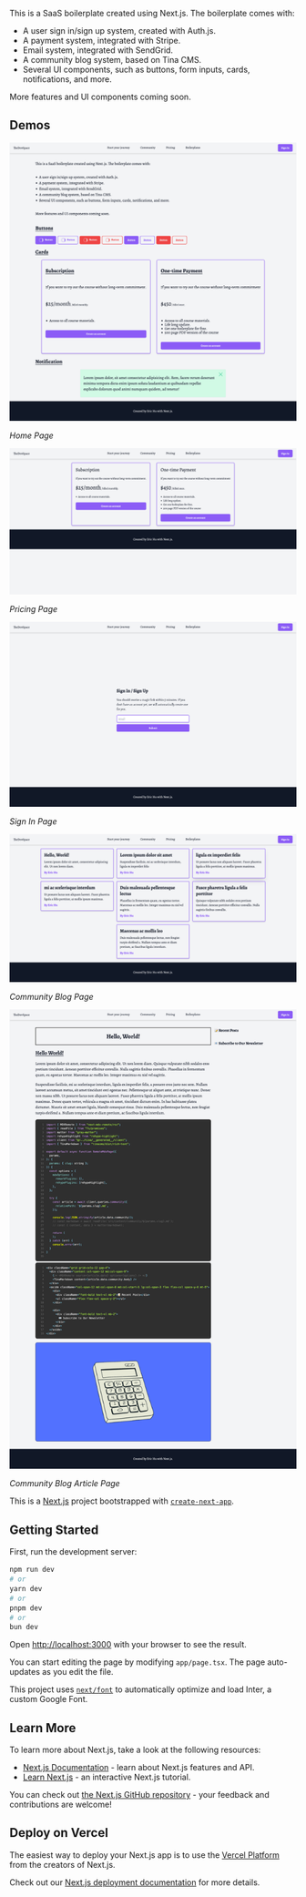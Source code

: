 This is a SaaS boilerplate created using Next.js. The boilerplate comes with:

- A user sign in/sign up system, created with Auth.js.
- A payment system, integrated with Stripe.
- Email system, integrated with SendGrid.
- A community blog system, based on Tina CMS.
- Several UI components, such as buttons, form inputs, cards, notifications, and more.

More features and UI components coming soon.

## Demos

![Home Page](/images/home-page.png)

_Home Page_

![Pricing Page](/images/pricing.png)

_Pricing Page_

![Signin Page](/images/signin.png)

_Sign In Page_

![Community Blog Page](/images/blog-home.png)

_Community Blog Page_

![Community Blog Article Page](/images/blog-article.png)

_Community Blog Article Page_

This is a [Next.js](https://nextjs.org/) project bootstrapped with [`create-next-app`](https://github.com/vercel/next.js/tree/canary/packages/create-next-app).

## Getting Started

First, run the development server:

```bash
npm run dev
# or
yarn dev
# or
pnpm dev
# or
bun dev
```

Open [http://localhost:3000](http://localhost:3000) with your browser to see the result.

You can start editing the page by modifying `app/page.tsx`. The page auto-updates as you edit the file.

This project uses [`next/font`](https://nextjs.org/docs/basic-features/font-optimization) to automatically optimize and load Inter, a custom Google Font.

## Learn More

To learn more about Next.js, take a look at the following resources:

- [Next.js Documentation](https://nextjs.org/docs) - learn about Next.js features and API.
- [Learn Next.js](https://nextjs.org/learn) - an interactive Next.js tutorial.

You can check out [the Next.js GitHub repository](https://github.com/vercel/next.js/) - your feedback and contributions are welcome!

## Deploy on Vercel

The easiest way to deploy your Next.js app is to use the [Vercel Platform](https://vercel.com/new?utm_medium=default-template&filter=next.js&utm_source=create-next-app&utm_campaign=create-next-app-readme) from the creators of Next.js.

Check out our [Next.js deployment documentation](https://nextjs.org/docs/deployment) for more details.

